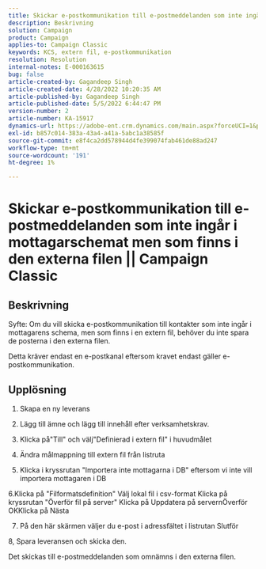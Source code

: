 ```yaml
---
title: Skickar e-postkommunikation till e-postmeddelanden som inte ingår i mottagarschemat men som finns i den externa filen || Campaign Classic
description: Beskrivning
solution: Campaign
product: Campaign
applies-to: Campaign Classic
keywords: KCS, extern fil, e-postkommunikation
resolution: Resolution
internal-notes: E-000163615
bug: false
article-created-by: Gagandeep Singh
article-created-date: 4/28/2022 10:20:35 AM
article-published-by: Gagandeep Singh
article-published-date: 5/5/2022 6:44:47 PM
version-number: 2
article-number: KA-15917
dynamics-url: https://adobe-ent.crm.dynamics.com/main.aspx?forceUCI=1&pagetype=entityrecord&etn=knowledgearticle&id=f3a22ad1-dcc6-ec11-a7b6-0022480a1004
exl-id: b857c014-383a-43a4-a41a-5abc1a38585f
source-git-commit: e8f4ca2dd578944d4fe399074fab461de88ad247
workflow-type: tm+mt
source-wordcount: '191'
ht-degree: 1%

---
```


# Skickar e-postkommunikation till e-postmeddelanden som inte ingår i mottagarschemat men som finns i den externa filen || Campaign Classic

## Beskrivning


Syfte: Om du vill skicka e-postkommunikation till kontakter som inte ingår i mottagarens schema, men som finns i en extern fil, behöver du inte spara de posterna i den externa filen.

Detta kräver endast en e-postkanal eftersom kravet endast gäller e-postkommunikation.


## Upplösning


1. Skapa en ny leverans

2. Lägg till ämne och lägg till innehåll efter verksamhetskrav.

3. Klicka på&quot;Till&quot; och välj&quot;Definierad i extern fil&quot; i huvudmålet

4. Ändra målmappning till extern fil från listruta

5. Klicka i kryssrutan &quot;Importera inte mottagarna i DB&quot; eftersom vi inte vill importera mottagaren i DB

6.Klicka på &quot;Filformatsdefinition&quot; Välj lokal fil i csv-format Klicka på kryssrutan &quot;Överför fil på server&quot; Klicka på Uppdatera på servernÖverför OKKlicka på Nästa

7. På den här skärmen väljer du e-post i adressfältet i listrutan Slutför

8, Spara leveransen och skicka den.

Det skickas till e-postmeddelanden som omnämns i den externa filen.
